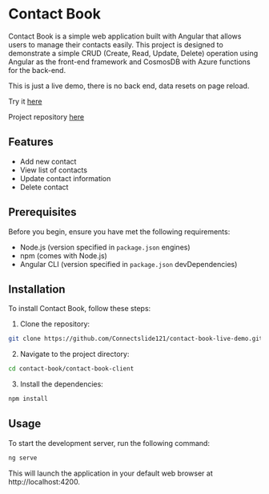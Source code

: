 # Contact Book

Contact Book is a simple web application built with Angular that allows users to manage their contacts easily. This project is designed to demonstrate a simple CRUD (Create, Read, Update, Delete) operation using Angular as the front-end framework and CosmosDB with Azure functions for the back-end.

This is just a live demo, there is no back end, data resets on page reload.

Try it [here](https://connectslide121.github.io/contact-book-live-demo/)

Project repository [here](https://github.com/Connectslide121/contact-book)

## Features

- Add new contact
- View list of contacts
- Update contact information
- Delete contact

## Prerequisites

Before you begin, ensure you have met the following requirements:

- Node.js (version specified in `package.json` engines)
- npm (comes with Node.js)
- Angular CLI (version specified in `package.json` devDependencies)

## Installation

To install Contact Book, follow these steps:

1. Clone the repository:

```bash
git clone https://github.com/Connectslide121/contact-book-live-demo.git
```

2. Navigate to the project directory:

```bash
cd contact-book/contact-book-client
```

3. Install the dependencies:

```bash
npm install
```

## Usage

To start the development server, run the following command:

```bash
ng serve
```

This will launch the application in your default web browser at http://localhost:4200.
